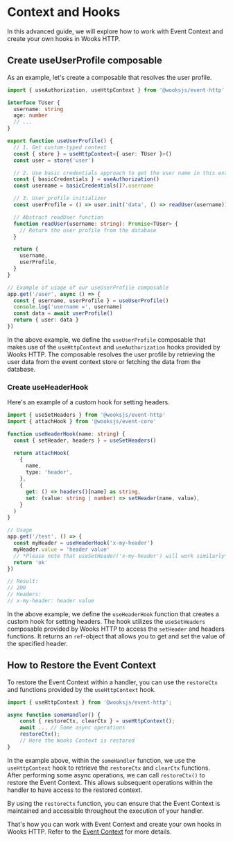 # Context and Hooks

In this advanced guide, we will explore how to work with Event Context and create your own hooks in Wooks HTTP.

## Create useUserProfile composable

As an example, let's create a composable that resolves the user profile.

```ts
import { useAuthorization, useHttpContext } from '@wooksjs/event-http'

interface TUser {
  username: string
  age: number
  // ...
}

export function useUserProfile() {
  // 1. Get custom-typed context
  const { store } = useHttpContext<{ user: TUser }>()
  const user = store('user')

  // 2. Use basic credentials approach to get the user name in this example
  const { basicCredentials } = useAuthorization()
  const username = basicCredentials()?.username

  // 3. User profile initializer
  const userProfile = () => user.init('data', () => readUser(username))

  // Abstract readUser function
  function readUser(username: string): Promise<TUser> {
    // Return the user profile from the database
  }

  return {
    username,
    userProfile,
  }
}

// Example of usage of our useUserProfile composable
app.get('/user', async () => {
  const { username, userProfile } = useUserProfile()
  console.log('username =', username)
  const data = await userProfile()
  return { user: data }
})
```

In the above example, we define the `useUserProfile` composable that makes use of the `useHttpContext` and `useAuthorization` hooks provided by Wooks HTTP.
The composable resolves the user profile by retrieving the user data from the event context store or fetching the data from the database.

### Create useHeaderHook

Here's an example of a custom hook for setting headers.

```ts
import { useSetHeaders } from '@wooksjs/event-http'
import { attachHook } from '@wooksjs/event-core'

function useHeaderHook(name: string) {
  const { setHeader, headers } = useSetHeaders()

  return attachHook(
    {
      name,
      type: 'header',
    },
    {
      get: () => headers()[name] as string,
      set: (value: string | number) => setHeader(name, value),
    }
  )
}

// Usage
app.get('/test', () => {
  const myHeader = useHeaderHook('x-my-header')
  myHeader.value = 'header value'
  // *Please note that useSetHeader('x-my-header') will work similarly*
  return 'ok'
})

// Result:
// 200
// Headers:
// x-my-header: header value
```

In the above example, we define the `useHeaderHook` function that creates a custom hook for setting headers.
The hook utilizes the `useSetHeaders` composable provided by Wooks HTTP to access the `setHeader` and headers functions.
It returns an `ref`-object that allows you to get and set the value of the specified header.

## How to Restore the Event Context

To restore the Event Context within a handler, you can use the `restoreCtx` and functions provided by the `useHttpContext` hook.

```ts
import { useHttpContext } from '@wooksjs/event-http';

async function someHandler() {
    const { restoreCtx, clearCtx } = useHttpContext();
    await ... // Some async operations
    restoreCtx();
    // Here the Wooks Context is restored
}
```

In the example above, within the `someHandler` function, we use the `useHttpContext` hook to retrieve the `restoreCtx` and `clearCtx` functions.
After performing some async operations, we can call `restoreCtx()` to restore the Event Context.
This allows subsequent operations within the handler to have access to the restored context.

By using the `restoreCtx` function, you can ensure that the Event Context is maintained and accessible throughout the execution of your handler.

That's how you can work with Event Context and create your own hooks in Wooks HTTP.
Refer to the [Event Context](/wooks/advanced/context) for more details.
